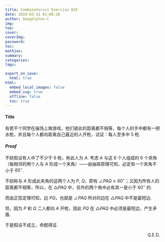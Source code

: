 ```yaml
---
title: Combinatorics Exercise 025
date: 2019-03-31 01:06:26
author: Googolplex-C
img: 
top: 
cover: 
coverImg: 
password: 
toc: 
mathjax: 
summary: 
categories: 
tags:

export_on_save:
  html: true
html:
  embed_local_images: false
  embed_svg: true
  offline: false
  toc: true
---
```


#### Title
有若干个同学在操场上做游戏，他们彼此的距离都不相等，每个人的手中都有一把水枪，并且每个人都向距离自己最近的人开枪，试证：每人至多中 $5$ 枪.

<!-- more -->
#### *Proof*
不妨假设有人中了不少于 $6$ 枪，称此人为 $A$. 考虑 $A$ 与这 $6$ 个人组成的 $6$ 个夹角（每相邻的两个人与 $A$ 形成一个夹角）——由抽屉原理可知，必定有一个夹角不小于 $60^{\circ}$.

不妨称与 $A$ 形成此夹角的这两个人为 $P$, $Q$，即有 $\angle PAQ \geq 60_{}^{\circ}$；又因为所有人的距离都不相等，所以，在 $\triangle PAQ$ 中，另外的两个角中必有其一是小于 $60_{}^{\circ}$ 的.

而由正弦定理可知，边 $PQ$，也就是 $\angle PAQ$ 所对的边在 $\triangle PAQ$ 中不是最短边.

但，因为 $P$ 和 $Q$ 二人都向 $A$ 开枪，因此 $PQ$ 在 $\triangle PAQ$ 中必须是最短边，产生矛盾.

于是假设不成立，命题得证.

<p align="right">Q.E.D.</p>


